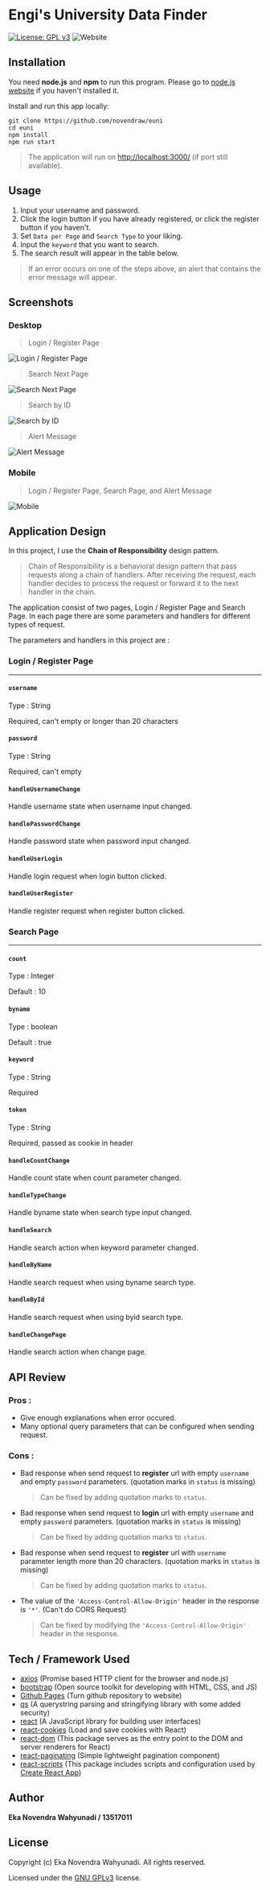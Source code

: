 # Engi's University Data Finder
[![License: GPL v3](https://img.shields.io/badge/License-GPLv3-blue.svg)](https://www.gnu.org/licenses/gpl-3.0)	![Website](https://img.shields.io/website/https/novendraw.github.io/euni.svg?style=popout)

## Installation

You need **node.js** and **npm** to run this program. Please go to [node.js website](https://nodejs.org) if you haven't installed it.

Install and run this app locally:

```
git clone https://github.com/novendraw/euni
cd euni
npm install
npm run start
```

> The application will run on [http://localhost:3000/](http://localhost:3000/) (if port still available).

## Usage

1. Input your username and password.
2. Click the login button if you have already registered, or click the register button if you haven't.
3. Set `Data per Page` and `Search Type` to your liking.
4. Input the `keyword` that you want to search.
5. The search result will appear in the table below.

> If an error occurs on one of the steps above, an alert that contains the error message will appear.

## Screenshots

### Desktop

> Login / Register Page

![Login / Register Page](https://user-images.githubusercontent.com/10545583/58389272-2e5d0600-8053-11e9-93e0-4d96bd57de58.png)

> Search Next Page

![Search Next Page](https://user-images.githubusercontent.com/10545583/58389269-2dc46f80-8053-11e9-90dc-a60b99443123.png)

> Search by ID

![Search by ID](https://user-images.githubusercontent.com/10545583/58389271-2e5d0600-8053-11e9-8ac0-1998467a8dfc.png)

> Alert Message

![Alert Message](https://user-images.githubusercontent.com/10545583/58389270-2e5d0600-8053-11e9-84b8-7207878e270e.png)

### Mobile

> Login / Register Page, Search Page, and Alert Message

![Mobile](https://user-images.githubusercontent.com/10545583/58389264-1eddbd00-8053-11e9-9f1d-102f50180efa.png)

## Application Design

In this project, I use the **Chain of Responsibility** design pattern.


> Chain of Responsibility is a behavioral design pattern that pass requests along a chain of handlers. After receiving the request, each handler decides to process the request or forward it to the next handler in the chain.

The application consist of two pages, Login / Register Page and Search Page. In each page there are some parameters and handlers for different types of request.

The parameters and handlers in this project are :

### Login / Register Page

---

#### `username`

Type : String

Required, can't empty or longer than 20 characters

#### `password`
Type : String

Required, can't empty

#### `handleUsernameChange`
Handle username state when username input changed.
#### `handlePasswordChange`
Handle password state when password input changed.
#### `handleUserLogin`
Handle login request when login button clicked.
#### `handleUserRegister`
Handle register request when register button clicked.
### Search Page

---

#### `count`
Type : Integer

Default : 10

#### `byname`
Type : boolean

Default : true

#### `keyword`
Type : String

Required

#### `token`
Type : String

Required, passed as cookie in header

#### `handleCountChange`
Handle count state when count parameter changed.

#### `handleTypeChange`
Handle byname state when search type input changed.

#### `handleSearch`
Handle search action when keyword parameter changed.

#### `handleByName`
Handle search request when using byname search type.

#### `handleById`
Handle search request when using byid search type.

#### `handleChangePage`
Handle search action when change page.

## API Review

### Pros :

+ Give enough explanations when error occured.
+ Many optional query parameters that can be configured when sending request.

### Cons :

+ Bad response when send request to **register** url with empty `username` and empty `password` parameters. (quotation marks in `status` is missing)

	> Can be fixed by adding quotation marks to `status`.

+ Bad response when send request to **login** url with empty `username` and empty `password` parameters. (quotation marks in `status` is missing)

	> Can be fixed by adding quotation marks to `status`.

+ Bad response when send request to **register** url with `username` parameter length more than 20 characters. (quotation marks in `status` is missing)

	> Can be fixed by adding quotation marks to `status`.

+ The value of the `'Access-Control-Allow-Origin'` header in the response is `'*'`. (Can't do CORS Request)

	> Can be fixed by modifying the `'Access-Control-Allow-Origin'` header in the response.

## Tech / Framework Used

+ [axios](https://www.npmjs.com/package/axios) (Promise based HTTP client for the browser and node.js)
+ [bootstrap](https://getbootstrap.com/) (Open source toolkit for developing with HTML, CSS, and JS)
+ [Github Pages](https://pages.github.com/) (Turn github repository to website)
+ [qs](https://www.npmjs.com/package/qs) (A querystring parsing and stringifying library with some added security)
+ [react](https://reactjs.org/) (A JavaScript library for building user interfaces)
+ [react-cookies](https://www.npmjs.com/package/react-cookies) (Load and save cookies with React)
+ [react-dom](https://www.npmjs.com/package/react-dom) (This package serves as the entry point to the DOM and server renderers for React)
+ [react-paginating](https://www.npmjs.com/package/react-paginating) (Simple lightweight pagination component)
+ [react-scripts](https://www.npmjs.com/package/react-scripts) (This package includes scripts and configuration used by [Create React App](https://github.com/facebook/create-react-app))


## Author

__Eka Novendra Wahyunadi / 13517011__

## License

Copyright (c) Eka Novendra Wahyunadi. All rights reserved.

Licensed under the [GNU GPLv3](https://github.com/novendraw/euni/blob/master/LICENSE) license.